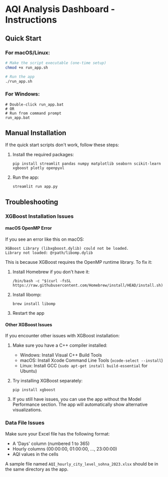 # AQI Analysis Dashboard - Instructions

## Quick Start

### For macOS/Linux:
```bash
# Make the script executable (one-time setup)
chmod +x run_app.sh

# Run the app
./run_app.sh
```

### For Windows:
```
# Double-click run_app.bat
# OR
# Run from command prompt
run_app.bat
```

## Manual Installation

If the quick start scripts don't work, follow these steps:

1. Install the required packages:
   ```
   pip install streamlit pandas numpy matplotlib seaborn scikit-learn xgboost plotly openpyxl
   ```

2. Run the app:
   ```
   streamlit run app.py
   ```

## Troubleshooting

### XGBoost Installation Issues

#### macOS OpenMP Error

If you see an error like this on macOS:
```
XGBoost Library (libxgboost.dylib) could not be loaded.
Library not loaded: @rpath/libomp.dylib
```

This is because XGBoost requires the OpenMP runtime library. To fix it:

1. Install Homebrew if you don't have it:
   ```
   /bin/bash -c "$(curl -fsSL https://raw.githubusercontent.com/Homebrew/install/HEAD/install.sh)"
   ```

2. Install libomp:
   ```
   brew install libomp
   ```

3. Restart the app

#### Other XGBoost Issues

If you encounter other issues with XGBoost installation:

1. Make sure you have a C++ compiler installed:
   - Windows: Install Visual C++ Build Tools
   - macOS: Install Xcode Command Line Tools (`xcode-select --install`)
   - Linux: Install GCC (`sudo apt-get install build-essential` for Ubuntu)

2. Try installing XGBoost separately:
   ```
   pip install xgboost
   ```

3. If you still have issues, you can use the app without the Model Performance section. The app will automatically show alternative visualizations.

### Data File Issues

Make sure your Excel file has the following format:
- A 'Days' column (numbered 1 to 365)
- Hourly columns (00:00:00, 01:00:00, ..., 23:00:00)
- AQI values in the cells

A sample file named `AQI_hourly_city_level_sohna_2023.xlsx` should be in the same directory as the app.
